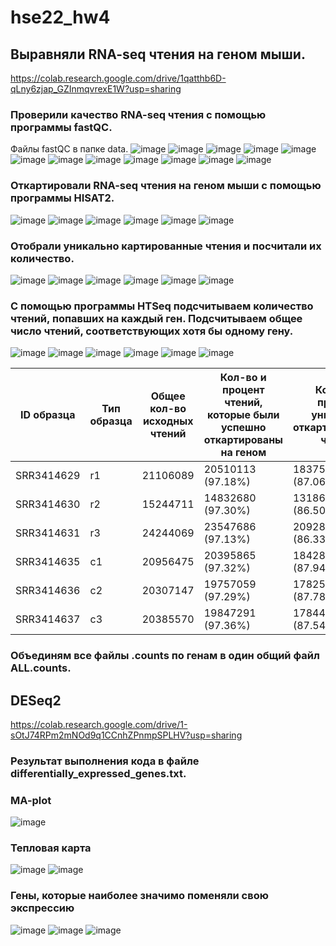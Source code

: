 # hse22_hw4

## Выравняли RNA-seq чтения на геном мыши.
https://colab.research.google.com/drive/1qatthb6D-qLny6zjap_GZInmqvrexE1W?usp=sharing

### Проверили качество RNA-seq чтения с помощью программы fastQC.
Файлы fastQC в папке data.
![image](https://user-images.githubusercontent.com/114621114/202844716-4796e16f-65f5-4a22-94b5-2363d0cfa1d7.png)
![image](https://user-images.githubusercontent.com/114621114/202844762-9a3a04fd-5806-49a6-bb7d-99b1ce188554.png)
![image](https://user-images.githubusercontent.com/114621114/202844775-35572231-f64d-498d-8089-079638754fe5.png)
![image](https://user-images.githubusercontent.com/114621114/202844809-13a44cb6-f8c3-4506-afc9-a368e4748c83.png)
![image](https://user-images.githubusercontent.com/114621114/202844842-bdf5de28-650c-4c1b-b946-b1c077d07427.png)
![image](https://user-images.githubusercontent.com/114621114/202844863-8ac9af41-56ae-4299-8ba9-519be5abc135.png)
![image](https://user-images.githubusercontent.com/114621114/202845055-5717b584-fc17-4a7e-a2ee-a35dcd5a401a.png)
![image](https://user-images.githubusercontent.com/114621114/202845080-675bf951-63a6-4c9b-875e-96dde27399ee.png)
![image](https://user-images.githubusercontent.com/114621114/202845094-522d4b8d-fd6b-4654-ba66-7b0b1c8ed441.png)
![image](https://user-images.githubusercontent.com/114621114/202845112-740ec1b6-bb1f-402c-89c0-10a54d3c86e6.png)
![image](https://user-images.githubusercontent.com/114621114/202845182-45c461f2-6761-4cdd-9066-3c5695ee9c9d.png)
![image](https://user-images.githubusercontent.com/114621114/202845205-82e6bf73-a2d3-4ff2-9889-54d9caa6f125.png)

### Откартировали RNA-seq чтения на геном мыши с помощью программы HISAT2.
![image](https://user-images.githubusercontent.com/114621114/202845281-5d88b5fa-9823-4f62-8238-d87af70d6c0f.png)
![image](https://user-images.githubusercontent.com/114621114/202845314-f6d7e9a2-b41e-4bc7-8205-32f104ab53d9.png)
![image](https://user-images.githubusercontent.com/114621114/202845332-15862c59-5f89-40ac-a14e-711b5068b718.png)
![image](https://user-images.githubusercontent.com/114621114/202845382-8525edbc-5b7b-4bfb-abe8-7e722534c53f.png)
![image](https://user-images.githubusercontent.com/114621114/202845400-3835ab31-bf7c-474e-b6aa-4a6e03ad5883.png)
![image](https://user-images.githubusercontent.com/114621114/202845416-bf29e14a-1ad5-47da-969d-b5131ad98a84.png)

### Отобрали уникально картированные чтения и посчитали их количество.
![image](https://user-images.githubusercontent.com/114621114/202845499-e1fe36a0-e305-42f8-bbfa-bdf12660bd1f.png)
![image](https://user-images.githubusercontent.com/114621114/202845522-df06dd51-4036-4596-b82c-1f65fe251eb7.png)
![image](https://user-images.githubusercontent.com/114621114/202845542-6d0573da-845b-46a7-89f7-f04ce2176d67.png)
![image](https://user-images.githubusercontent.com/114621114/202845558-1792df36-92eb-495e-995e-34e8a7472795.png)
![image](https://user-images.githubusercontent.com/114621114/202845571-ca2e2999-b35a-4b76-9fb8-5e621419bec7.png)
![image](https://user-images.githubusercontent.com/114621114/202845578-3ce2c9e0-a7fa-4b4f-98de-062e02f0dfa1.png)

### С помощью программы HTSeq подсчитываем количество чтений, попавших на каждый ген. Подсчитываем общее число чтений, соответствующих хотя бы одному гену.
![image](https://user-images.githubusercontent.com/114621114/202845665-373f4148-21b0-4145-bbe1-11539c1519f9.png)
![image](https://user-images.githubusercontent.com/114621114/202845690-89b76fbd-1170-4276-ab36-4c9762cc133a.png)
![image](https://user-images.githubusercontent.com/114621114/202845713-9a1e5a6b-7fd9-4d28-86e8-f7dd203fee2c.png)
![image](https://user-images.githubusercontent.com/114621114/202845738-4bc92fd5-6b9e-4006-88a9-9d78d08ab1c2.png)
![image](https://user-images.githubusercontent.com/114621114/202845759-c529f9d5-e6f9-4f5a-973b-d72310f87025.png)
![image](https://user-images.githubusercontent.com/114621114/202845770-2c0686bf-1e24-48aa-8dd4-179ce219b44a.png)

| ID образца | Тип образца | Общее кол-во исходных чтений | Кол-во и процент чтений, которые были успешно откартированы на геном | Кол-во и процент уникально откартированных чтений | Общее кол-во чтений, которые попали на гены |
| --- | --- | --- | --- | --- | --- |
| SRR3414629 | r1 | 21106089 | 20510113 (97.18%) | 18375888 (87.06%) | 16049609 |
| SRR3414630 | r2 | 15244711 | 14832680 (97.30%) | 13186139 (86.50%) | 11465324 |
| SRR3414631 | r3 | 24244069 | 23547686 (97.13%) | 20928945 (86.33%) | 18408851 |
| SRR3414635 | c1 | 20956475 | 20395865 (97.32%) | 18428317 (87.94%) | 16275997 |
| SRR3414636 | c2 | 20307147 | 19757059 (97.29%) | 17825380 (87.78%) | 15757580 |
| SRR3414637 | c3 | 20385570 | 19847291 (97.36%) | 17844858 (87.54%) | 15736978 |

### Объединям все файлы .counts по генам в один общий файл ALL.counts.

## DESeq2
https://colab.research.google.com/drive/1-sOtJ74RPm2mNOd9q1CCnhZPnmpSPLHV?usp=sharing

### Результат выполнения кода в файле differentially_expressed_genes.txt.

### MA-plot
![image](https://user-images.githubusercontent.com/114621114/203855481-0ec48b0d-4f73-44a1-bb10-d1ad7ead9527.png)

### Тепловая карта
![image](https://user-images.githubusercontent.com/114621114/203855674-014ff58d-2396-43e7-8390-a4f242bb81c4.png)
![image](https://user-images.githubusercontent.com/114621114/203857401-4a7ab8f6-b1a8-4379-a464-55b84c062ad5.png)

### Гены, которые наиболее значимо поменяли свою экспрессию
![image](https://user-images.githubusercontent.com/114621114/203857520-754be666-bfc4-4f33-b2b6-d202f6242b86.png)
![image](https://user-images.githubusercontent.com/114621114/203857564-1e828fae-d6c8-4b0b-8e39-7d75486ecae8.png)
![image](https://user-images.githubusercontent.com/114621114/203857601-50ae6d4c-c6a9-420d-a01e-d538c81536d6.png)



